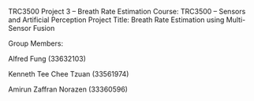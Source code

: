 TRC3500 Project 3 – Breath Rate Estimation
Course: TRC3500 – Sensors and Artificial Perception
Project Title: Breath Rate Estimation using Multi-Sensor Fusion

Group Members:

Alfred Fung (33632103)

Kenneth Tee Chee Tzuan (33561974)

Amirun Zaffran Norazen (33360596)
